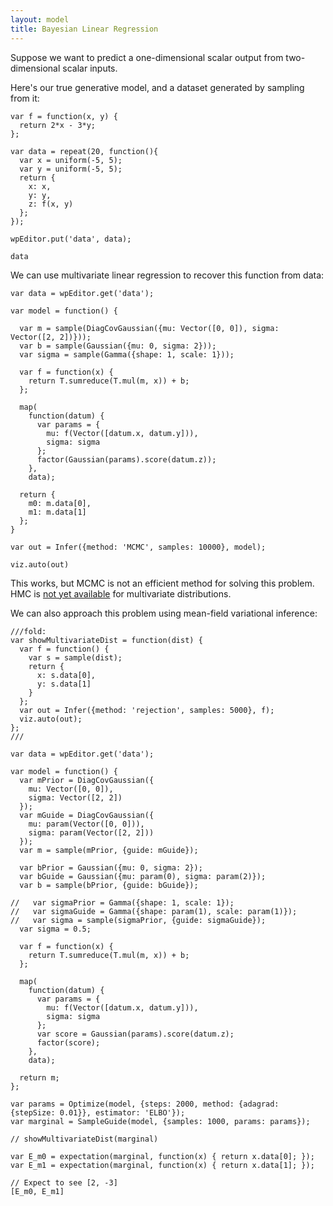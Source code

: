 ```yaml
---
layout: model
title: Bayesian Linear Regression
---
```


Suppose we want to predict a one-dimensional scalar output from two-dimensional scalar inputs.

Here's our true generative model, and a dataset generated by sampling from it:

~~~~
var f = function(x, y) {
  return 2*x - 3*y;
};

var data = repeat(20, function(){
  var x = uniform(-5, 5);
  var y = uniform(-5, 5);
  return {
    x: x,
    y: y,
    z: f(x, y)
  };
});

wpEditor.put('data', data);

data   
~~~~

We can use multivariate linear regression to recover this function from data:

~~~~
var data = wpEditor.get('data');

var model = function() {

  var m = sample(DiagCovGaussian({mu: Vector([0, 0]), sigma: Vector([2, 2])}));
  var b = sample(Gaussian({mu: 0, sigma: 2}));
  var sigma = sample(Gamma({shape: 1, scale: 1}));

  var f = function(x) {
    return T.sumreduce(T.mul(m, x)) + b;
  };

  map(
    function(datum) {
      var params = {
        mu: f(Vector([datum.x, datum.y])), 
        sigma: sigma
      };
      factor(Gaussian(params).score(datum.z));
    },
    data);

  return {
    m0: m.data[0],
    m1: m.data[1]
  };
}

var out = Infer({method: 'MCMC', samples: 10000}, model);

viz.auto(out)
~~~~

This works, but MCMC is not an efficient method for solving this problem. HMC is [not yet available](https://github.com/probmods/webppl/issues/286) for multivariate distributions.

We can also approach this problem using mean-field variational inference:

~~~~
///fold:
var showMultivariateDist = function(dist) {
  var f = function() {
    var s = sample(dist);
    return {
      x: s.data[0],
      y: s.data[1]
    }
  };
  var out = Infer({method: 'rejection', samples: 5000}, f);
  viz.auto(out);
};
///

var data = wpEditor.get('data');

var model = function() {
  var mPrior = DiagCovGaussian({
    mu: Vector([0, 0]), 
    sigma: Vector([2, 2])
  });
  var mGuide = DiagCovGaussian({
    mu: param(Vector([0, 0])), 
    sigma: param(Vector([2, 2])) 
  });
  var m = sample(mPrior, {guide: mGuide});
  
  var bPrior = Gaussian({mu: 0, sigma: 2});
  var bGuide = Gaussian({mu: param(0), sigma: param(2)});
  var b = sample(bPrior, {guide: bGuide});

//   var sigmaPrior = Gamma({shape: 1, scale: 1});
//   var sigmaGuide = Gamma({shape: param(1), scale: param(1)});
//   var sigma = sample(sigmaPrior, {guide: sigmaGuide});
  var sigma = 0.5;

  var f = function(x) {
    return T.sumreduce(T.mul(m, x)) + b;
  };
  
  map(
    function(datum) {
      var params = {
        mu: f(Vector([datum.x, datum.y])), 
        sigma: sigma
      };
      var score = Gaussian(params).score(datum.z);
      factor(score);
    },
    data);
  
  return m;
};

var params = Optimize(model, {steps: 2000, method: {adagrad: {stepSize: 0.01}}, estimator: 'ELBO'});
var marginal = SampleGuide(model, {samples: 1000, params: params});

// showMultivariateDist(marginal)

var E_m0 = expectation(marginal, function(x) { return x.data[0]; });
var E_m1 = expectation(marginal, function(x) { return x.data[1]; });

// Expect to see [2, -3]
[E_m0, E_m1]
~~~~
